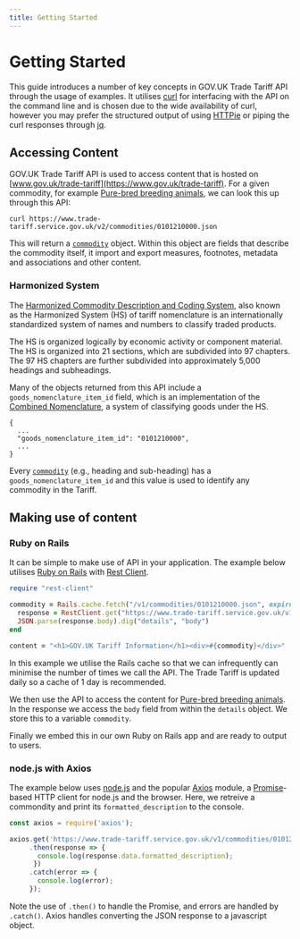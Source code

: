 ```yaml
---
title: Getting Started
---
```


# Getting Started

This guide introduces a number of key concepts in GOV.UK Trade Tariff API through
the usage of examples. It utilises [curl](https://curl.haxx.se/) for
interfacing with the API on the command line and is chosen due to the wide
availability of curl, however you may prefer the structured output of
using [HTTPie](https://httpie.org/) or piping the curl responses
through [jq](https://stedolan.github.io/jq/).

## Accessing Content

GOV.UK Trade Tariff API is used to access content that is hosted on
[www.gov.uk/trade-tariff](https://www.gov.uk/trade-tariff).
For a given commodity, for example [Pure-bred breeding animals](https://www.trade-tariff.service.gov.uk/trade-tariff/commodities/0101210000), we can look this up through this API:

```shell
curl https://www.trade-tariff.service.gov.uk/v2/commodities/0101210000.json
```

This will return a [`commodity`][commodity] object. Within this object are
fields that describe the commodity itself, it import and export measures, footnotes, 
metadata and associations and other content.

### Harmonized System

The [Harmonized Commodity Description and Coding System][harmonized-system], also known as the Harmonized System (HS) of tariff nomenclature is an internationally standardized system of names and numbers to classify traded products.

The HS is organized logically by economic activity or component material. The HS is organized into 21 sections, which are subdivided into 97 chapters. The 97 HS chapters are further subdivided into approximately 5,000 headings and subheadings.

Many of the objects returned from this API include a `goods_nomenclature_item_id` field, which is an implementation of the [Combined Nomenclature][combined-nomenclature], a system of classifying goods under the HS.

```
{
  ...
  "goods_nomenclature_item_id": "0101210000",
  ...
}
```

Every [`commodity`][commodity] (e.g., heading and sub-heading) has a `goods_nomenclature_item_id` and this value is used to identify any commodity in the Tariff.

<!-- The "base" aspect of this field is used as it indicates the root path of this
piece of content as some pieces of content
[span multiple pages][multiple-pages]. -->

<!-- ### Measures

```
{
  ...
  "import_measures": [ 
    {
      "id": 3563221,
      ...
    }
  ],
  "export_measures": [
    {
      "id": 3563221,
      ...
    }
   ],
  ...
}
```

The `import_measures` and `import_measures` fields contain information about measures that affect importing and exporting goods. These fields are arrays, containing a number of `measure` objects, and each of these objects is a single import or export measure that applies to a commodity.
 -->
## Making use of content

### Ruby on Rails

It can be simple to make use of API in your application. The example below
utilises [Ruby on Rails](http://rubyonrails.org/)
with [Rest Client](https://github.com/rest-client/rest-client).


```ruby
require "rest-client"

commodity = Rails.cache.fetch("/v1/commodities/0101210000.json", expires_in: 1.day) do
  response = RestClient.get("https://www.trade-tariff.service.gov.uk/v1/commodities/0101210000.json", { content_type: "json" })
  JSON.parse(response.body).dig("details", "body")
end

content = "<h1>GOV.UK Tariff Information</h1><div>#{commodity}</div>"
```

In this example we utilise the Rails cache so that we can infrequently can minimise the number of times we call the API. The Trade
Tariff is updated daily so a cache of 1 day is recommended.

We then use the API to access the content for [Pure-bred breeding animals](https://www.trade-tariff.service.gov.uk/trade-tariff/commodities/0101210000). In the response we access the `body` field from within the `details` object. We store this to a variable `commodity`.

Finally we embed this in our own Ruby on Rails app and are ready to output to users.

### node.js with Axios

The example below uses [node.js](https://nodejs.org/) and the popular [Axios](https://github.com/axios/axios) module, a [Promise](https://developer.mozilla.org/en-US/docs/Web/JavaScript/Guide/Using_promises)-based HTTP client for node.js and the browser. Here, we retreive a commondity and print its `formatted_description` to the console.

```javascript
const axios = require('axios');

axios.get('https://www.trade-tariff.service.gov.uk/v1/commodities/0101210000.json')
     .then(response => {
       console.log(response.data.formatted_description);
      })
     .catch(error => {
       console.log(error);
     });
```

Note the use of `.then()` to handle the Promise, and errors are handled by `.catch()`. Axios handles converting the JSON response to a javascript object.


[commodity]: /reference.html#commodity
[harmonized-system]: http://www.wcoomd.org/en/topics/nomenclature/overview/what-is-the-harmonized-system.aspx
[combined-nomenclature]: https://ec.europa.eu/taxation_customs/business/calculation-customs-duties/what-is-common-customs-tariff/combined-nomenclature_en
